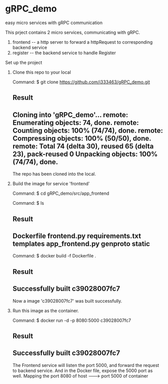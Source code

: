 # gRPC_demo
easy micro services with gRPC communication

This prject contains 2 micro services, communicating with gRPC.
  1. frontend -- a http server to forward a httpRequest to corresponding backend service
  2. register -- the backend service to handle Register
  
Set up the project

  1. Clone this repo to your local
     
      Command: $ git clone https://github.com/i333463/gRPC_demo.git
      
      Result
      -------------------------------------------------------------------------
      Cloning into 'gRPC_demo'...
      remote: Enumerating objects: 74, done.
      remote: Counting objects: 100% (74/74), done.
      remote: Compressing objects: 100% (50/50), done.
      remote: Total 74 (delta 30), reused 65 (delta 23), pack-reused 0
      Unpacking objects: 100% (74/74), done.
      -------------------------------------------------------------------------
      
      The repo has been cloned into the local.
  
  2. Build the image for service 'frontend'
     
      Command:  $ cd gRPC_demo/src/app_frontend 
      
      Command:  $ ls
      
      Result
      -------------------------------------------------------------------------
      Dockerfile        frontend.py       requirements.txt  templates
      app_frontend.py   genproto          static
      -------------------------------------------------------------------------

      Command:  $ docker build -f Dockerfile .
      
      Result
      -------------------------------------------------------------------------
      Successfully built c39028007fc7
      -------------------------------------------------------------------------
      
      Now a image 'c39028007fc7' was built successfully.
      
  3. Run this image as the container.
  
      Command:  $ docker run -d -p 8080:5000 c39028007fc7
      
      Result
      -------------------------------------------------------------------------
      Successfully built c39028007fc7
      -------------------------------------------------------------------------
      
      The Frontend service will listen the port 5000, and forward the request to backend service.
      And in the Docker file, expose the 5000 port as well.
      Mapping the port 8080 of host ---> port 5000 of container
      
      
      
  
     
      
  
